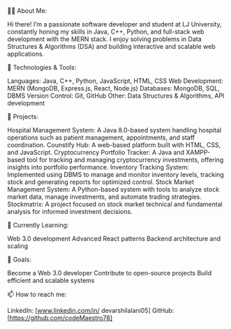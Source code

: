 👨‍💻 About Me:

Hi there! I’m a passionate software developer and student at LJ University, constantly honing my skills in Java, C++, Python, and full-stack web development with the MERN stack. I enjoy solving problems in Data Structures & Algorithms (DSA) and building interactive and scalable web applications.

🔧 Technologies & Tools:

Languages: Java, C++, Python, JavaScript, HTML, CSS
Web Development: MERN (MongoDB, Express.js, React, Node.js)
Databases: MongoDB, SQL, DBMS
Version Control: Git, GitHub
Other: Data Structures & Algorithms, API development

🚀 Projects:

Hospital Management System: A Java 8.0-based system handling hospital operations such as patient management, appointments, and staff coordination.
Counstify Hub: A web-based platform built with HTML, CSS, and JavaScript.
Cryptocurrency Portfolio Tracker: A Java and XAMPP-based tool for tracking and managing cryptocurrency investments, offering insights into portfolio performance.
Inventory Tracking System: Implemented using DBMS to manage and monitor inventory levels, tracking stock and generating reports for optimized control.
Stock Market Management System: A Python-based system with tools to analyze stock market data, manage investments, and automate trading strategies.
Stockmatrix: A project focused on stock market technical and fundamental analysis for informed investment decisions.

🌱 Currently Learning:

Web 3.0 development
Advanced React patterns
Backend architecture and scaling

🎯 Goals:

Become a Web 3.0 developer
Contribute to open-source projects
Build efficient and scalable systems

📫 How to reach me:

LinkedIn: [www.linkedin.com/in/
devarshilalani05]
GitHub: [https://github.com/codeMaestro78]
